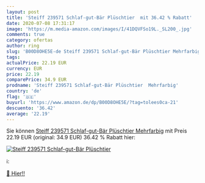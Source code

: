 ```yaml
---
layout: post
title: 'Steiff 239571 Schlaf-gut-Bär Plüschtier  mit 36.42 % Rabatt'
date: 2020-07-08 17:31:17
image: 'https://m.media-amazon.com/images/I/41DQVFSo19L._SL200_.jpg'
comments: true
category: ofertas
author: ring
slug: 'B00D8OHE5E-de Steiff 239571 Schlaf-gut-Bär Plüschtier Mehrfarbig'
tags: 
actualPrice: 22.19 EUR
currency: EUR
price: 22.19
comparePrice: 34.9 EUR
prodname: 'Steiff 239571 Schlaf-gut-Bär Plüschtier  Mehrfarbig'
country: 'de'
flag: '🇩🇪'
buyurl: 'https://www.amazon.de/dp/B00D8OHE5E/?tag=tolees0ca-21'
descuento: '36.42'
average: '22.19'
---
```


Sie können [Steiff 239571 Schlaf-gut-Bär Plüschtier  Mehrfarbig](https://www.amazon.de/dp/B00D8OHE5E/?tag=tolees0ca-21) mit Preis 22.19 EUR (original: 34.9 EUR) 36.42 % Rabatt hier:

[![Steiff 239571 Schlaf-gut-Bär Plüschtier ](https://m.media-amazon.com/images/I/41DQVFSo19L._SL200_.jpg)](https://www.amazon.de/dp/B00D8OHE5E/?tag=tolees0ca-21)

ℹ️:


[🛒 Hier!!](https://www.amazon.de/dp/B00D8OHE5E/?tag=tolees0ca-21)

